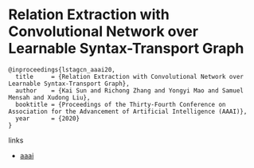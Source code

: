 # Relation Extraction with Convolutional Network over Learnable Syntax-Transport Graph

```
@inproceedings{lstagcn_aaai20,
  title     = {Relation Extraction with Convolutional Network over Learnable Syntax-Transport Graph},
  author    = {Kai Sun and Richong Zhang and Yongyi Mao and Samuel Mensah and Xudong Liu},
  booktitle = {Proceedings of the Thirty-Fourth Conference on Association for the Advancement of Artificial Intelligence (AAAI)},
  year      = {2020}
}
```

links
- [aaai](https://aaai.org/Papers/AAAI/2020GB/AAAI-SunK.5816.pdf)

